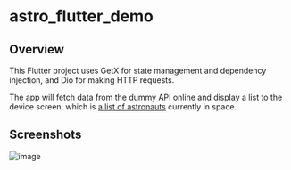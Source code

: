 # astro_flutter_demo

## Overview
This Flutter project uses GetX for state management and dependency injection, and Dio for making HTTP requests.

The app will fetch data from the dummy API online and display a list to the device screen, which is [a list of astronauts](http://api.open-notify.org/astros.json) currently in space.

## Screenshots

![image](https://github.com/user-attachments/assets/493d9f99-97f0-46ee-9218-2b9ca3598000)
